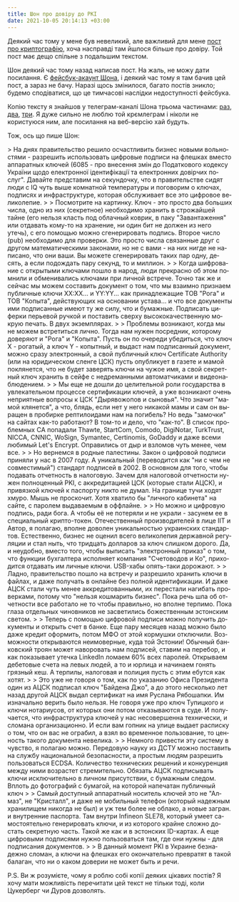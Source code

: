 ```yaml
---
title: Шон про довіру до PKI
date: 2021-10-05 20:14:13 +03:00
---
```


Деякий час тому у мене був невеликий, але важливий для мене [пост про криптографію][5], хоча насправді там йшлося більше про довіру. Той пост має дещо спільне з подальшим текстом.

Шон деякий час тому назад написав пост. На жаль, не можу дати посилання. Є [фейсбук-акаунт Шона][1], і деякий час тому я там бачив цей пост, а зараз не бачу. Наразі щось змінилося, багато постів зникло; будемо сподіватися, що це тимчасові наслідки недоступності фейсбука.

Копію тексту я знайшов у телеграм-каналі Шона трьома частинами: [раз][2], [два][3], [три][4]. Я дуже сильно не люблю той крємлеграм і ніколи не користуюся ним, але посилання на веб-версію хай будуть.

Тож, ось що пише Шон:

<div lang="ru" markdown="1">
> На днях правительство решило осчастливить бизнес новыми вольностями - разрешить использовать цифровые подписи на флешках вместо аппаратных ключей (6085 - про внесення змін до Податкового кодексу України щодо електронної ідентифікації та електронних довірчих послуг". Давайте представим на секундочку, что в правительстве сидят люди с IQ чуть выше комнатной температуры и поговорим о ключах, подписях и инфраструктуре, которая обслуживает все это цифровое великолепие.
>
> Посмотрите на картинку. Ключ - это просто два больших числа, одно из них (секретное) необходимо хранить в строжайшей тайне (его нельзя класть под облачный коврик, в паку "Завантаження" или отдавать кому-то на хранение, ни один бит не должен из него утечь), с его помощью можно сгенерировать подпись. Второе число (pub) необходимо для проверки. Это просто числа связанные друг с другом математическими законами, но не с вами - на них нигде не написано, что они ваши. Вы можете сгенерировать таких пар одну, десять, а если подождать пару секунд, то и миллион.
>
> Когда шифрование с открытыми ключами пошло в народ, люди прекрасно об этом помнили и обменивались ключами при личной встрече. Точно так же и сейчас мы можем составить документ о том, что мы взаимно признаем публичные ключи XX:XX... и YY:YY... как принадлежащие ТОВ "Рога" и ТОВ "Копыта", действующих на основании устава... и что все документы ими подписанные имеют ту же силу, что и бумажные. Подписать циферки перьевой ручкой и поставить сверху высококачественную мокрую печать. В двух экземплярах.
>
> Проблемы возникают, когда мы не можем встретиться лично. Тогда нам нужен посредник, которому доверяют и "Рога" и "Копыта". Пусть он по очереди убедиться, что ключ X - рогатый, а ключ Y - копытный, и выдаст нам подписанный документ, можно сразу электронный, а свой публичный ключ Certificate Authority (или на юридическом сленге ЦСК) пусть опубликует в газете и мамой поклянется, что не будет заверять ключи на чужое имя, а свой секретный ключ хранить в сейфе с недреманными автоматчиками и видеонаблюдением.
>
> Мы еще не дошли до целительной роли государства в увлекательном процессе сертификации ключей, а уже возникают очень неприятные вопросы к ЦСК "Дырявожопов и сыновья". Что значит "мамой клянется", а что, блядь, если нет у него никакой мамы и сам он выращен в пробирке рептилоидами нам на погибель? Но ведь "замочки" на сайтах как-то работают? В том-то и дело, что "как-то". В список проблемных CA попадали Thawte, StartCom, Comodo, DigiNotar, TurkTrust, NICCA, CNNIC, WoSign, Symantec, Certinomis, GoDaddy и даже всеми любимый Let's Encrypt. Оправились от дыр и взломов чуть менее, чем все.
>
> Но вернемся в родные палестины. Закон о цифровой подписи приняли у нас в 2007 году. А уникальный (переводится как "ни с чем не совместимый") стандарт подписей в 2002. В основном для того, чтобы подавать отчетность в налоговую. Зачем для налоговой отчетности нужен полноценный PKI, с аккредитацией ЦСК (которые стали АЦСК), и привязкой ключей к паспорту никто не думал. На границе тучи ходят хмуро. Мышь не проскочит. Хотя хватило бы "личного кабинета" на сайте, с паролем выдаваемым в оффлайне.
>
> Но можно и цифровую подпись, ради бога. А чтобы её не потеряли и не украли - засунем ее в специальный крипто-токен. Отечественный производителей в лице ІІТ и Автор, я полагаю, вполне доволен уникальностью украинских стандартов. Естественно, бизнес не оценил всего великолепия державной регуляции и стал ныть, что тридцать долларов за ключ слишком дорого. Да, и неудобно, вместо того, чтобы выписать "электронный приказ" о том, что функции бухгалтера исполняет компания "Счетоводов и Ко", приходится отдавать им личные ключи. USB-хабы опять-таки дорожают.
>
> Ладно, правительство пошло на встречу и разрешило хранить ключи в файлах, и даже получать в онлайне без полной идентификации. И даже АЦСК стали чуть менее аккредитованными, их перестали нагибать проверками, потому что "нельзя кошмарить бизнес". Пока речь шла об отчетности все работало не то чтобы правильно, но вполне терпимо. Пока глаза отдельных чиновников не засветились божественным эстонским светом.
>
> Теперь с помощью цифровой подписи можно получить документы и открыть счет в банке. Еще пару месяцев назад можно было даже кредит оформить, потом МФО от этой кормушки отключили. Возможности открываются неимоверные, куда той Эстонии! Обычный банковский троян может наворовать нам подписей, ставим на перебор, и как показывает утечка LinkedIn ломаем 60% всех паролей. Открываем дебетовые счета на левых людей, а то и юрлица и начинаем гонять грязный кеш. А терпилы, налоговая и полиция пусть с этим ебутся как хотят.
>
> Это уже не говоря о том, как по указанию Офиса Президента один из АЦСК подписал ключ "Байдена Джо", а до этого несколько лет назад другой АЦСК выдал сертификат на имя Руслана Рябошапки. Им изначально верить было нельзя. Не говоря уже про ключ Тупицкого и ключи нотариусов, от которых они потом отказываются в суде. И получается, что инфраструктура ключей у нас несовершенна технически, и сломана организационно. И если вам гопник на улице выдает расписку о том, что он вас не ограбил, а взял во временное пользование, то ценность такого документа невелика.
>
> Немного привести эту систему в чувство, я полагаю можно. Передовую науку из ДСТУ можно поставить на службу национальной безопасности, а простым людям разрешить пользоваться ECDSA. Количество технических решений и конкуренция между ними возрастет стремительно. Обязать АЦСК подписывать ключи исключительно в личном присутствии, с бумажным следом. Вплоть до фотографий с бумагой, на которой напечатан публичный ключ
>
> Самый доступный аппаратный носитель ключей это не "Алмаз", не "Кристалл", и даже не мобильный телефон (который надежным хранилищем никогда не был) и уж тем более не облако, а новые загран. и внутренние паспорта. Там внутри Infineon SLE78, который умеет самостоятельно генерировать ключи, и из которого крайне сложно достать секретную часть. Такой же как и в эстонских ID-картах. А еще цифровыми подписями нужно пользоваться там, где они нужны - для подписания документов.
>
> В данный момент PKI в Украине безнадежно сломан, а ключи на флешках его окончательно превратят в такой балаган, что ни о каком доверии не может быть и речи.
</div>

P.S. Ви ж розумієте, чому я роблю собі копії деяких цікавих постів? Я хочу мати можливість перечитати цей текст не тільки тоді, коли Цукерберг чи Дуров дозволять.

[1]: https://www.facebook.com/ruheight
[2]: https://t.me/ruheight/924
[3]: https://t.me/ruheight/925
[4]: https://t.me/ruheight/926
[5]: /2021/09/04/on-crypto.html

